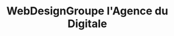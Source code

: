 ---
title: WebDesignGroupe l'Agence du Digitale
menu: Accueil
onpage_menu: true
body_classes: "modular header-image fullwidth"

content:
    items: '@self.modular'
    order:
         custom:
            - _callout
            - _achievements 
            - _team           
            - _portfolio
            - _presentation
            - _references
            - _blog                               
            - _offer
            - _contact    
form:
       name: subscribe
       fields:
           - name: email
             label: Email
             placeholder: 'Votre E-mail'
             type: email
             classes: suscribe-text
             validate:
                required: true
                
           - name: Nom
             label: Votre Nom
             placeholder: 'Votre nom'
             classes: suscribe-text
             type: text
             
           
       buttons:
           -
               type: submit
               value: Submit
                     
       process:
           - mailchimp:
               required_fields: [news_letter]
               lists: [1234567, abcdefg]
               field_mappings:
                   mailchimpMergeField: my_custom_field      
---